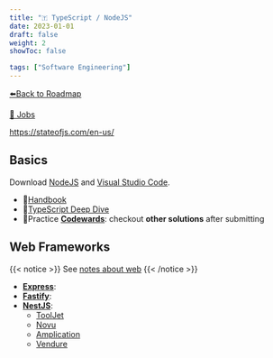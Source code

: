```yaml
---
title: "🇹 TypeScript / NodeJS"
date: 2023-01-01
draft: false
weight: 2
showToc: false

tags: ["Software Engineering"]
---
```


[⬅️Back to Roadmap](/posts/roadmap)

[💼 Jobs](https://www.linkedin.com/jobs/search/?keywords=nodejs&location=Spain)

https://stateofjs.com/en-us/

## Basics

Download [NodeJS](https://nodejs.org/en/) and [Visual Studio Code](https://code.visualstudio.com/).

- 📝[Handbook](https://www.typescriptlang.org/docs/handbook/intro.html)
- 📝[TypeScript Deep Dive](https://basarat.gitbook.io/typescript/)
- 🥋Practice [**Codewards**](https://www.codewars.com/kata/search/typescript): checkout **other solutions** after submitting

## Web Frameworks

{{< notice >}}
See [notes about web](/posts/roadmap/#web-development)
{{< /notice >}}

- [**Express**](https://expressjs.com/):
- [**Fastify**](https://www.fastify.io/):
- [**NestJS**](https://nestjs.com/):
  - [ToolJet](https://github.com/ToolJet/ToolJet)
  - [Novu](https://github.com/novuhq/novu)
  - [Amplication](https://github.com/amplication/amplication)
  - [Vendure](https://github.com/vendure-ecommerce/vendure)
